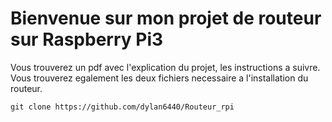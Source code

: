 # Bienvenue sur mon projet de routeur sur Raspberry Pi3

Vous trouverez un pdf avec l'explication du projet, les instructions a suivre.
Vous trouverez egalement les deux fichiers necessaire a l'installation du routeur.

    git clone https://github.com/dylan6440/Routeur_rpi
